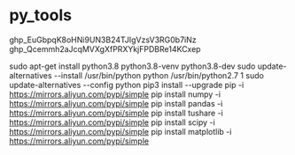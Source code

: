 # py_tools
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
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

sudo apt-get install python3.8 python3.8-venv python3.8-dev
sudo update-alternatives --install /usr/bin/python python /usr/bin/python2.7 1
sudo update-alternatives --config python
pip3 install --upgrade pip -i https://mirrors.aliyun.com/pypi/simple
pip install numpy -i https://mirrors.aliyun.com/pypi/simple
pip install pandas -i https://mirrors.aliyun.com/pypi/simple
pip install tushare -i https://mirrors.aliyun.com/pypi/simple
pip install scipy -i https://mirrors.aliyun.com/pypi/simple
pip install matplotlib -i https://mirrors.aliyun.com/pypi/simple
